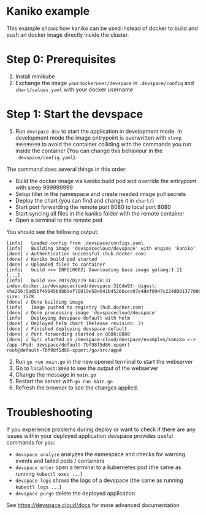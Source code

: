 # Kaniko example

This example shows how kaniko can be used instead of docker to build and push an docker image directly inside the cluster.   

# Step 0: Prerequisites

1. Install minikube
2. Exchange the image `yourdockeruser/devspace` in `.devspace/config` and `chart/values.yaml` with your docker username 

# Step 1: Start the devspace

1. Run `devspace dev` to start the application in development mode. In development mode the image entrypoint is overwritten with `sleep 999999999` to avoid the container colliding with the commands you run inside the container (You can change this behaviour in the `.devspace/config.yaml`).

The command does several things in this order:
- Build the docker image via kaniko build pod and override the entrypoint with sleep 999999999 
- Setup tiller in the namespace and create needed image pull secrets
- Deploy the chart (you can find and change it in `chart/`)
- Start port forwarding the remote port 8080 to local port 8080
- Start syncing all files in the kaniko folder with the remote container
- Open a terminal to the remote pod

You should see the following output:
```
[info]   Loaded config from .devspace/configs.yaml
[info]   Building image 'devspacecloud/devspace' with engine 'kaniko'
[done] √ Authentication successful (hub.docker.com)
[done] √ Kaniko build pod started                        
[done] √ Uploaded files to container 
[info]   build >>> INFO[0002] Downloading base image golang:1.11           
[...]
[info]   build >>> 2019/02/19 04:28:31 index.docker.io/devspacecloud/devspace:31Cdw93: digest: sha256:5a85bf49845b9bb9ef70819e58a641b45266cec07e4def0947c224d00137700b size: 1578
[done] √ Done building image                
[info]   Image pushed to registry (hub.docker.com)
[done] √ Done processing image 'devspacecloud/devspace'
[info]   Deploying devspace-default with helm
[done] √ Deployed helm chart (Release revision: 2)                    
[done] √ Finished deploying devspace-default
[done] √ Port forwarding started on 8080:8080           
[done] √ Sync started on /devspace-cloud/devspace/examples/kaniko <-> /app (Pod: devspace/default-7bf98f5d86-xpqmr)
root@default-7bf98f5d86-xpqmr:/go/src/app#
```
2. Run `go run main.go` in the new opened terminal to start the webserver
3. Go to `localhost:8080` to see the output of the webserver
4. Change the message in `main.go`
5. Restart the server with `go run main.go`
6. Refresh the browser to see the changes applied.

# Troubleshooting 

If you experience problems during deploy or want to check if there are any issues within your deployed application devspace provides useful commands for you:
- `devspace analyze` analyzes the namespace and checks for warning events and failed pods / containers
- `devspace enter` open a terminal to a kubernetes pod (the same as running `kubectl exec ...`)
- `devspace logs` shows the logs of a devspace (the same as running `kubectl logs ...`)
- `devspace purge` delete the deployed application

See https://devspace.cloud/docs for more advanced documentation
